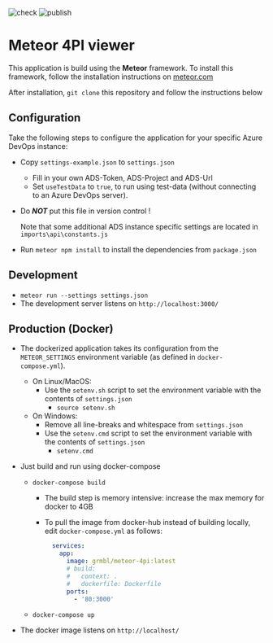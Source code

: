 <!-- markdownlint-disable-next-line -->
![check](https://github.com/grmbl99/meteor-4pi/actions/workflows/main.yml/badge.svg) ![publish](https://github.com/grmbl99/meteor-4pi/actions/workflows/docker.yml/badge.svg)

# Meteor 4PI viewer

This application is build using the **Meteor** framework. To install this framework, follow the installation instructions on [meteor.com](https://www.meteor.com/developers/install)

After installation, `git clone` this repository and follow the instructions below

## Configuration

Take the following steps to configure the application for your specific Azure DevOps instance:

- Copy `settings-example.json` to `settings.json`
  - Fill in your own ADS-Token, ADS-Project and ADS-Url
  - Set `useTestData` to `true`, to run using test-data (without connecting to an Azure DevOps server).

- Do ***NOT*** put this file in version control !

  Note that some additional ADS instance specific settings are located in `imports\api\constants.js`

- Run `meteor npm install` to install the dependencies from `package.json`

## Development

- `meteor run --settings settings.json`
- The development server listens on `http://localhost:3000/`

## Production (Docker)

- The dockerized application takes its configuration from the `METEOR_SETTINGS` environment variable (as defined in `docker-compose.yml`).
  - On Linux/MacOS:
    - Use the `setenv.sh` script to set the environment variable with the contents of `settings.json`
      - `source setenv.sh`
  - On Windows:
    - Remove all line-breaks and whitespace from `settings.json`
    - Use the `setenv.cmd` script to set the environment variable with the contents of `settings.json`
      - `setenv.cmd`

- Just build and run using docker-compose
  - `docker-compose build`
    - The build step is memory intensive: increase the max memory for docker to 4GB
    - To pull the image from docker-hub instead of building locally, edit `docker-compose.yml` as follows:

      ```yml
        services:
          app:
            image: grmbl/meteor-4pi:latest
            # build:
            #   context: .
            #   dockerfile: Dockerfile
            ports:
              - '80:3000'
      ```

  - `docker-compose up`
- The docker image listens on `http://localhost/`
